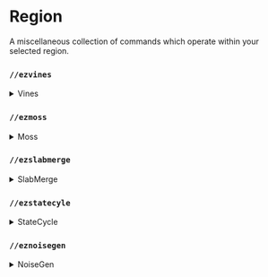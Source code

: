 # Region

A miscellaneous collection of commands which operate within your selected region.

### `//ezvines`

<details>

<summary>Vines</summary>

**`//ezvines <mask> <pattern> [percentage] [min_length] [max_length]`**

**`Alias: //vines`**

* **Mask**: Specifies the mask matching blocks to hang "vines" from.&#x20;
* **Pattern**: Determines the pattern of blocks to place.&#x20;
* **Percentage** (Default: 10%): Sets the percentage of blocks to hang vines from.&#x20;
* **Min Length** (Default: 2): Specifies the minimum vine length.&#x20;
* **Max Length** (Default: 5): Defines the maximum vine length.

<img src="../.gitbook/assets/ezvines_mask.gif" alt="" data-size="original"> **`<mask>`**

<img src="../.gitbook/assets/ezvines_percentage.gif" alt="" data-size="original"> **`[percentage]`**

<img src="../.gitbook/assets/ezvines_length.gif" alt="" data-size="original"> **`[min_length] [max_length]`**

</details>

### `//ezmoss`

<details>

<summary>Moss</summary>

**`//ezmoss <pattern> [amount] [smooth_radii] [smooth_iterations]`**

**`Alias: //moss`**

* **Pattern**: Determines the block pattern to use for the moss.&#x20;
* **Amount** (Default: 2.0): Specifies the amount of moss to place. Decimal values are allowed, and values are somewhat arbitrary.&#x20;
* **Smooth Radii** (Default: 1): Sets the smoothing radii for the moss placement. Can be one radius or three comma-separated radii, in the order of East/West, Up/Down, North/South.&#x20;
* **Smooth Iterations** (Default: 5): Defines the number of smoothing iterations to apply.

<img src="../.gitbook/assets/ezmoss_amount.gif" alt="" data-size="original"> **`[amount]`**

<img src="../.gitbook/assets/ezmoss_radius.gif" alt="" data-size="original"> **`[smooth_radii]`**

<img src="../.gitbook/assets/ezmoss_radii.gif" alt="" data-size="original"> **`[smooth_radii]`**

<img src="../.gitbook/assets/ezmoss_iterations.gif" alt="" data-size="original"> **`[smooth_iterations]`**

</details>

### `//ezslabmerge`

<details>

<summary>SlabMerge</summary>

**`//ezslabmerge <mask> [-b] [-t]`**

**`Alias: //slabmerge`**

* **Mask**: Specifies the mask to select which blocks to affect within the region.&#x20;
* **-b**: When used, will also convert bottom slabs to full blocks.&#x20;
* **-t**: When used, will also convert top slabs to full blocks.&#x20;

</details>

### `//ezstatecyle`

<details>

<summary>StateCycle</summary>

**`//ezstatecycle <mask> <state>`**

**`Alias: //statecycle`**

* **Mask**: Specifies the mask to select which blocks to affect within the region.&#x20;
* **State**: Identifies the block state value to cycle through for each block in the selection.

</details>

### `//eznoisegen`

<details>

<summary>NoiseGen</summary>

**`//eznoisegen <palette> <noise> [lowerThreshold] [upperThreshold] [-z <scale>] [-s <seed>] [-l <smear>] [-o <offset>] [-chnt]`**

**`Aliases: //noisegen | //ng`**

* **Palette**: Specifies the palette of blocks to use.&#x20;
* **Noise**: Defines the noise preset to use.&#x20;
* **Lower Threshold** (Default: 0): Sets the lower threshold for noise generation, with support for WorldEdit expressions (range: 0-1.0).&#x20;
* **Upper Threshold** (Default: 0.5): Sets the upper threshold for noise generation, with support for WorldEdit expressions (range: 0-1.0).&#x20;
* **-z** (Default: 1): Adjusts the scale of the noise.&#x20;
* **-s** (Default: -1): Sets the noise seed.&#x20;
* **-l** (Default: 0): Applies a vertical smear to 3D noise.&#x20;
* **-o** (Default: (0,0,0)): Offsets the noise generation coordinates by a given vector (X,Y,Z).&#x20;
* **-c**: When used, centers the noise generation on the world coordinates of the selection.&#x20;
* **-h**: Activates heightmap mode using 2D noise. \
  _Heightmap mode is only compatible with Cuboid, Cylinder, or Polygon region types._
* **-n**: Uses normalized (-1 to 1) selection-centered coordinates for noise generation.
* **-t**: Enables smooth mode, specifically for snow, water, and lava blocks in the palette \[Applicable only in heightmap mode].

</details>

